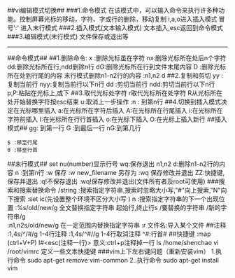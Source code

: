 ##vi编辑模式切换##
###1.命令模式
	在该模式中，可以输入命令来执行许多种功能。控制屏幕光标的移动，字符、字或行的删除，移动复制
	i,a,o进入插入模式
	冒号':'  进入末行模式
###2.插入模式(文本输入模式)
	文本插入,esc返回到命令模式
###3.编辑模式(末行模式)
	文件保存或退出等   
 
----
##命令模式##
	##1.删除命令:
	x :删除光标虽在字符
	nx:删除光标所在处后n个字符
	dd:删除光标所在行,ndd删除n行
	dG:删除光标所在行到文件末尾内容
	D :删除光标所在处到行尾的内容
	末行模式删除n1-n2行的内容  :n1,n2 d
    ##2.复制和剪切
	yy :复制当前行
	nyy:复制当前行以下n行
	dd :剪切当前行
	ndd:剪切当前行以下n行
	p,P:粘贴在光标上,或下
    ##3.取代光标处字符
	r取代光标所在处字符
	R从光标所在处开始替换字符按esc结束
	u:取消上一步操作
	:n : 到第n行
    ##4.切换到插入模式决定在光标哪里插入
	a:在光标所在字符后插入
	A:在光标所在行尾插入
	i:在光标所在字符前插入
	I:在光标所在行行首插入
	o:在光标下插入
	O:在光标上插入新行
##插入模式##
	gg: 到第一行
	G :到最后一行
	nG:到第几行
	  
	$ :移至行尾
	0 :移至行首
##末行模式##
	set nu(number)显示行号
	wq:保存退出
    n1,n2 d:删除n1-n2行的内容 
    n :到第n行
	:w  保存
	:w  new_filename 另存为
	:wq 保存修改并退出
	ZZ:快捷键,保存并退出
	:q!不保存退出
	:wq!保存修改并退出(文件所有者及root可使用)
###搜索和搜索替换命令
    /string :搜索指定字符串,搜索时忽略大小写,"#"向上搜索,"N"向下搜索
    :set ic(先设置整个环境不区分大小写 )
    n :搜索指定字符串的下一个出现位置
    :%s/old/new/g 全文替换指定字符串
    起始行,终止行s  /要替换的字符串 /新的字符串/g   
    :n1,n2s/old/new/g 在一定范围内替换指定字符串 
    :r 文件名:导入某个文件
##注释
	:1,4s/^/#/g  1-4行注释
    :1,4s/^#//g   1-4行取消注释  ^#:行首#
##快捷键
    :map (ctrl+V+P)  I#<esc(注释一行)> 意义:ctrl+p注释掉一行
    ls /home/shenchao
	vi /root/vimrc
	定义一些文本快捷键
###vim上下左右键问题（重新安装vim）
1.执行命令 sudo apt-get remove vim-common
2..执行命令 sudo apt-get install vim